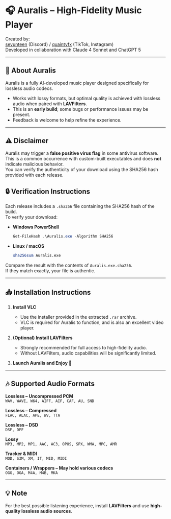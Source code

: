 # 🎧 Auralis – High-Fidelity Music Player

Created by:  
[sevunteen](https://discord.com) (Discord) / [quaintvfx](https://tiktok.com) (TikTok, Instagram)  
Developed in collaboration with Claude 4 Sonnet and ChatGPT 5  

---

## 🎵 About Auralis

Auralis is a fully AI-developed music player designed specifically for lossless audio codecs.

- Works with lossy formats, but optimal quality is achieved with lossless audio when paired with **LAVFilters**.  
- This is an **early build**; some bugs or performance issues may be present.  
- Feedback is welcome to help refine the experience.

---

## ⚠️ Disclaimer
Auralis may trigger a **false positive virus flag** in some antivirus software.  
This is a common occurrence with custom-built executables and does **not** indicate malicious behavior.  
You can verify the authenticity of your download using the SHA256 hash provided with each release.

## 🔒 Verification Instructions

Each release includes a `.sha256` file containing the SHA256 hash of the build.  
To verify your download:

- **Windows PowerShell**  
  ```powershell
  Get-FileHash .\Auralis.exe -Algorithm SHA256
  ```
- **Linux / macOS**  
  ```bash
  sha256sum Auralis.exe
  ```

Compare the result with the contents of `Auralis.exe.sha256`.  
If they match exactly, your file is authentic.

---

## 📥 Installation Instructions

1. **Install VLC**  
   - Use the installer provided in the extracted `.rar` archive.  
   - VLC is required for Auralis to function, and is also an excellent video player.

2. **(Optional) Install LAVFilters**  
   - Strongly recommended for full access to high-fidelity audio.  
   - Without LAVFilters, audio capabilities will be significantly limited.

3. **Launch Auralis and Enjoy 🎵**

---

## 🎶 Supported Audio Formats

**Lossless – Uncompressed PCM**  
`WAV, WAVE, W64, AIFF, AIF, CAF, AU, SND`

**Lossless – Compressed**  
`FLAC, ALAC, APE, WV, TTA`

**Lossless – DSD**  
`DSF, DFF`

**Lossy**  
`MP3, MP2, MP1, AAC, AC3, OPUS, SPX, WMA, MPC, AMR`

**Tracker & MIDI**  
`MOD, S3M, XM, IT, MID, MIDI`

**Containers / Wrappers – May hold various codecs**  
`OGG, OGA, M4A, M4B, MKA`

---

## 💡 Note
For the best possible listening experience, install **LAVFilters** and use **high-quality lossless audio sources**.
